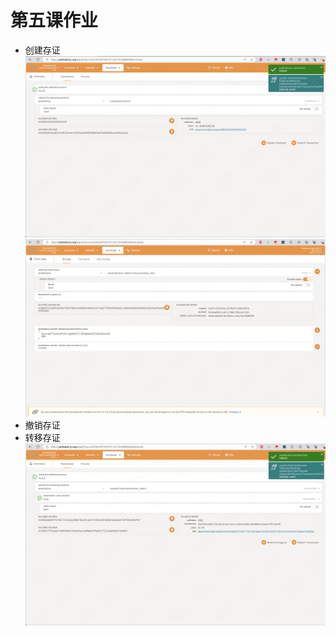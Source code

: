# 第五课作业

- 创建存证
![./create.jpg](./create.jpg)
![./query.jpg](./query.jpg)
- 撤销存证
- 转移存证
![./transfer.jpg](./transfer.jpg)

